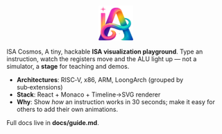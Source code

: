 <div align="center">
  <img src="favicon.png" width="80" height="80" alt="favicon" />
</div>

ISA Cosmos, A tiny, hackable **ISA visualization playground**. Type an instruction, watch the registers move and the ALU light up — not a simulator, a **stage** for teaching and demos.

- **Architectures**: RISC‑V, x86, ARM, LoongArch (grouped by sub‑extensions)
- **Stack**: React + Monaco + Timeline→SVG renderer
- **Why**: Show *how* an instruction works in 30 seconds; make it easy for others to add their own animations.

Full docs live in **docs/guide.md**.

